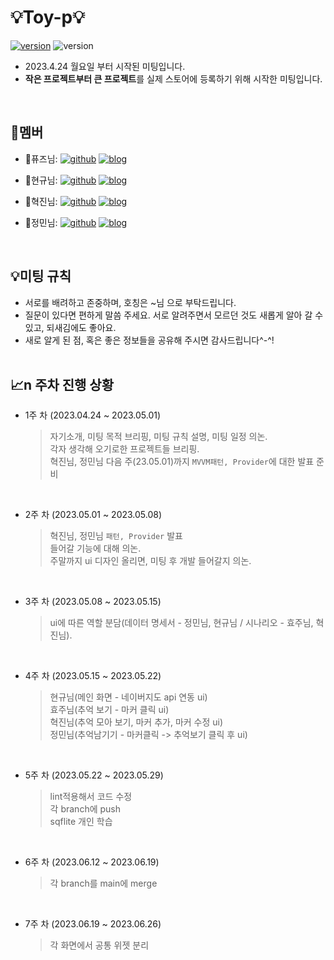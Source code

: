 # 💡Toy-p💡
[![version](https://img.shields.io/badge/Flutter-02569B?style=flat&logo=Flutter&logoColor=white)](https://docs.flutter.dev/get-started/install)
![version](https://img.shields.io/badge/v.3.7.3-512BD4?style=flat)
- 2023.4.24 월요일 부터 시작된 미팅입니다. 
- **작은 프로젝트부터 큰 프로젝트**를 실제 스토어에 등록하기 위해 시작한 미팅입니다.
<br>

## :busts_in_silhouette:멤버
- :bust_in_silhouette:퓨즈님:
[![github](https://img.shields.io/badge/GitHub-663399?style=flat&logo=GitHub&logoColor=white)](https://github.com/hodu-angel)
[![blog](https://img.shields.io/badge/Velog-20C997?style=flat&logo=Velog&logoColor=white)](https://velog.io/@hodu_angel)

- :bust_in_silhouette:현규님:
[![github](https://img.shields.io/badge/GitHub-663399?style=flat&logo=GitHub&logoColor=white)](https://github.com/baka9131)
[![blog](https://img.shields.io/badge/Tistory-343A40?style=flat&logo=Tistory&logoColor=white)](https://baka9131.tistory.com/)

- :bust_in_silhouette:혁진님:
[![github](https://img.shields.io/badge/GitHub-663399?style=flat&logo=GitHub&logoColor=white)](https://github.com/brownglasses)
[![blog](https://img.shields.io/badge/Velog-20C997?style=flat&logo=Velog&logoColor=white)](https://velog.io/@brownglasses)
- :bust_in_silhouette:정민님:
[![github](https://img.shields.io/badge/GitHub-663399?style=flat&logo=GitHub&logoColor=white)](https://github.com/okm1172)
[![blog](https://img.shields.io/badge/Velog-20C997?style=flat&logo=Velog&logoColor=white)](https://velog.io/@suerte_0)

<br>

## :bulb:미팅 규칙
- 서로를 배려하고 존중하며, 호칭은 ~님 으로 부탁드립니다.
- 질문이 있다면 편하게 말씀 주세요. 서로 알려주면서 모르던 것도 새롭게 알아 갈 수 있고, 되새김에도 좋아요.
- 새로 알게 된 점, 혹은 좋은 정보들을 공유해 주시면 감사드립니다^-^!
<br><br>

## :chart_with_upwards_trend:n 주차 진행 상황
- 1주 차 (2023.04.24 ~ 2023.05.01)
  > 자기소개, 미팅 목적 브리핑, 미팅 규칙 설명, 미팅 일정 의논.<br>
  > 각자 생각해 오기로한 프로젝트들 브리핑.<br>
  > 혁진님, 정민님 다음 주(23.05.01)까지 `MVVM패턴, Provider`에 대한 발표 준비
<br>

- 2주 차 (2023.05.01 ~ 2023.05.08)
  > 혁진님, 정민님 `패턴, Provider` 발표<br>
  > 들어갈 기능에 대해 의논.<br>
  > 주말까지 ui 디자인 올리면, 미팅 후 개발 들어갈지 의논.
<br>

- 3주 차 (2023.05.08 ~ 2023.05.15)
  > ui에 따른 역할 분담(데이터 명세서 - 정민님, 현규님 / 시나리오 - 효주님, 혁진님).
<br>

- 4주 차 (2023.05.15 ~ 2023.05.22)
  > 현규님(메인 화면 - 네이버지도 api 연동 ui)<br>
  > 효주님(추억 보기 - 마커 클릭 ui)<br>
  > 혁진님(추억 모아 보기, 마커 추가, 마커 수정 ui)<br>
  > 정민님(추억남기기 - 마커클릭 -> 추억보기 클릭 후 ui)<br>
<br>

- 5주 차 (2023.05.22 ~ 2023.05.29)
  > lint적용해서 코드 수정<br>
  > 각 branch에 push<br>
  > sqflite 개인 학습<br>
<br>

- 6주 차 (2023.06.12 ~ 2023.06.19)
  > 각 branch를 main에 merge<br>
<br>

- 7주 차 (2023.06.19 ~ 2023.06.26)
  > 각 화면에서 공통 위젯 분리<br>
<br>
